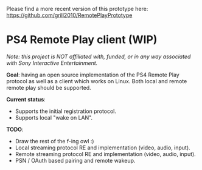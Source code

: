 Please find a more recent version of this prototype here:
https://github.com/grill2010/RemotePlayPrototype

PS4 Remote Play client (WIP)
============================

*Note: this project is NOT affiliated with, funded, or in any way associated
with Sony Interactive Entertainment.*

**Goal**: having an open source implementation of the PS4 Remote Play protocol
as well as a client which works on Linux. Both local and remote remote play
should be supported.

**Current status**:

 - Supports the initial registration protocol.
 - Supports local "wake on LAN".

**TODO**:

 - Draw the rest of the f-ing owl :)
 - Local streaming protocol RE and implementation (video, audio, input).
 - Remote streaming protocol RE and implementation (video, audio, input).
 - PSN / OAuth based pairing and remote wakeup.
